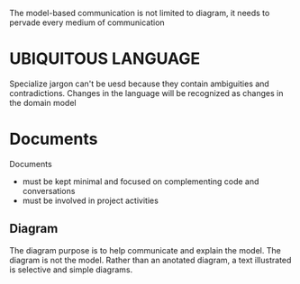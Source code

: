 The model-based communication is not limited to diagram, it needs to pervade every medium of communication

# UBIQUITOUS LANGUAGE

Specialize jargon can't be uesd because they contain ambiguities and contradictions.
Changes in the language will be recognized as changes in the domain model

# Documents
Documents 
- must be kept minimal and focused on complementing code and conversations
- must be involved in project activities

## Diagram
The diagram purpose is to help communicate and explain the model. The diagram is not the model.
Rather than an anotated diagram, a text illustrated is selective and simple diagrams.

